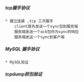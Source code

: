 ##### tcp握手协议
    * 建立连接 ,tcp 三次握手
        client首先发送一个sync包到服务端
        服务端发送一个ack包作为sync的响应
        服务端发送一个sync到客户端
##### MySQL 握手协议
    * MySQL验证
##### tcpdump抓包验证